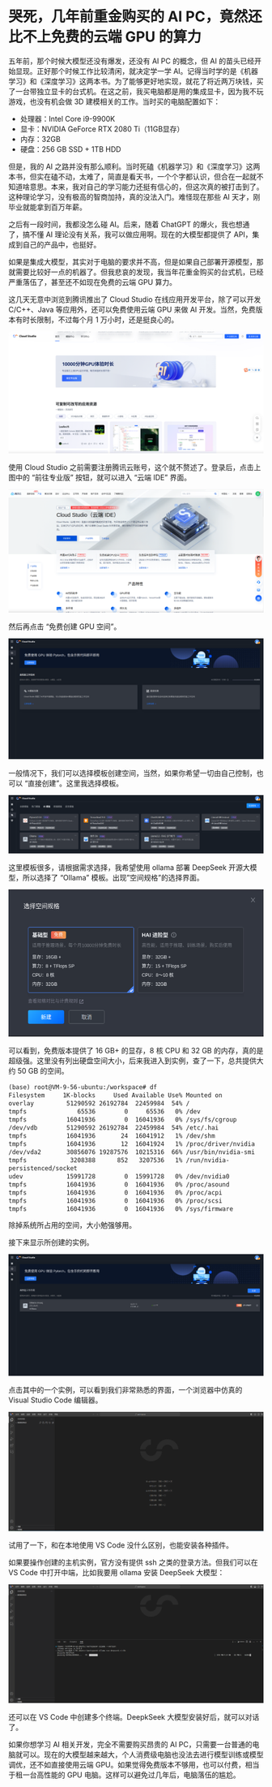 # 哭死，几年前重金购买的 AI PC，竟然还比不上免费的云端 GPU 的算力

五年前，那个时候大模型还没有爆发，还没有 AI PC 的概念，但 AI 的苗头已经开始显现。正好那个时候工作比较清闲，就决定学一学 AI。记得当时学的是《机器学习》和《深度学习》这两本书。为了能够更好地实现，就花了将近两万块钱，买了一台带独立显卡的台式机。在这之前，我买电脑都是用的集成显卡，因为我不玩游戏，也没有机会做 3D 建模相关的工作。当时买的电脑配置如下：

* 处理器：Intel Core i9-9900K
* 显卡：NVIDIA GeForce RTX 2080 Ti（11GB显存）
* 内存：32GB
* 硬盘：256 GB SSD + 1TB HDD

但是，我的 AI 之路并没有那么顺利。当时死磕《机器学习》和《深度学习》这两本书，但实在磕不动，太难了，简直是看天书，一个个字都认识，但合在一起就不知道啥意思。本来，我对自己的学习能力还挺有信心的，但这次真的被打击到了。这种理论学习，没有极高的智商加持，真的没法入门。难怪现在那些 AI 天才，刚毕业就能拿到百万年薪。

之后有一段时间，我都没怎么碰 AI。后来，随着 ChatGPT 的爆火，我也想通了，搞不懂 AI 理论没有关系，我可以做应用啊。现在的大模型都提供了 API，集成到自己的产品中，也挺好。

如果是集成大模型，其实对于电脑的要求并不高，但是如果自己部署开源模型，那就需要比较好一点的机器了。但我悲哀的发现，我当年花重金购买的台式机，已经严重落伍了，甚至还不如现在免费的云端 GPU 算力。

这几天无意中浏览到腾讯推出了 Cloud Studio 在线应用开发平台，除了可以开发 C/C++、Java 等应用外，还可以免费使用云端 GPU 来做 AI 开发。当然，免费版本有时长限制，不过每个月 1 万小时，还是挺良心的。

![](https://raw.githubusercontent.com/mogoweb/mywritings/master/book_wechat/2025/202501/images/tencent_cloud_01.png)

使用 Cloud Studio 之前需要注册腾讯云账号，这个就不赘述了。登录后，点击上图中的 “前往专业版” 按钮，就可以进入 “云端 IDE” 界面。

![](https://raw.githubusercontent.com/mogoweb/mywritings/master/book_wechat/2025/202501/images/tencent_cloud_02.png)

然后再点击 “免费创建 GPU 空间”。

![](https://raw.githubusercontent.com/mogoweb/mywritings/master/book_wechat/2025/202501/images/tencent_cloud_03.png)

一般情况下，我们可以选择模板创建空间，当然，如果你希望一切由自己控制，也可以 “直接创建”。这里我选择模板。

![](https://raw.githubusercontent.com/mogoweb/mywritings/master/book_wechat/2025/202501/images/tencent_cloud_04.png)

这里模板很多，请根据需求选择，我希望使用 ollama 部署 DeepSeek 开源大模型，所以选择了 “Ollama” 模板。出现”空间规格”的选择界面。

![](https://raw.githubusercontent.com/mogoweb/mywritings/master/book_wechat/2025/202501/images/tencent_cloud_05.png)

可以看到，免费版本提供了 16 GB+ 的显存，8 核 CPU 和 32 GB 的内存，真的是超级强。这里没有列出硬盘空间大小，后来我进入到实例，查了一下，总共提供大约 50 GB 的空间。

```
(base) root@VM-9-56-ubuntu:/workspace# df
Filesystem     1K-blocks     Used Available Use% Mounted on
overlay         51290592 26192784  22459984  54% /
tmpfs              65536        0     65536   0% /dev
tmpfs           16041936        0  16041936   0% /sys/fs/cgroup
/dev/vdb        51290592 26192784  22459984  54% /etc/.hai
tmpfs           16041936       24  16041912   1% /dev/shm
tmpfs           16041936       12  16041924   1% /proc/driver/nvidia
/dev/vda2       30856076 19287576  10215316  66% /usr/bin/nvidia-smi
tmpfs            3208388      852   3207536   1% /run/nvidia-persistenced/socket
udev            15991728        0  15991728   0% /dev/nvidia0
tmpfs           16041936        0  16041936   0% /proc/asound
tmpfs           16041936        0  16041936   0% /proc/acpi
tmpfs           16041936        0  16041936   0% /proc/scsi
tmpfs           16041936        0  16041936   0% /sys/firmware
```

除掉系统所占用的空间，大小勉强够用。

接下来显示所创建的实例。

![](https://raw.githubusercontent.com/mogoweb/mywritings/master/book_wechat/2025/202501/images/tencent_cloud_06.png)

点击其中的一个实例，可以看到我们非常熟悉的界面，一个浏览器中仿真的 Visual Studio Code 编辑器。

![](https://raw.githubusercontent.com/mogoweb/mywritings/master/book_wechat/2025/202501/images/tencent_cloud_07.png)

试用了一下，和在本地使用 VS Code 没什么区别，也能安装各种插件。

如果要操作创建的主机实例，官方没有提供 ssh 之类的登录方法。但我们可以在 VS Code 中打开中端，比如我要用 ollama 安装 DeepSeek 大模型：

![](https://raw.githubusercontent.com/mogoweb/mywritings/master/book_wechat/2025/202501/images/tencent_cloud_08.png)

还可以在 VS Code 中创建多个终端。DeepkSeek 大模型安装好后，就可以对话了。

如果你想学习 AI 相关开发，完全不需要购买昂贵的 AI PC，只需要一台普通的电脑就可以。现在的大模型越来越大，个人消费级电脑也没法去进行模型训练或模型调优，还不如直接使用云端 GPU。如果觉得免费版本不够用，也可以付费，相当于租一台高性能的 GPU 电脑。这样可以避免过几年后，电脑落伍的尴尬。